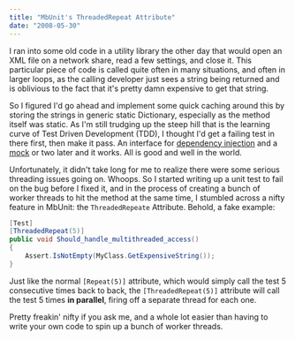 ```yaml
---
title: "MbUnit's ThreadedRepeat Attribute"
date: "2008-05-30"
---
```


I ran into some old code in a utility library the other day that would open an XML file on a network share, read a few settings, and close it. This particular piece of code is called quite often in many situations, and often in larger loops, as the calling developer just sees a string being returned and is oblivious to the fact that it's pretty damn expensive to get that string.

So I figured I'd go ahead and implement some quick caching around this by storing the strings in generic static Dictionary, especially as the method itself was static. As I'm still trudging up the steep hill that is the learning curve of Test Driven Development (TDD), I thought I'd get a failing test in there first, then make it pass. An interface for [dependency injection](http://msdn.microsoft.com/en-us/library/aa973811.aspx) and a [mock](http://weblogs.asp.net/stephenwalther/archive/2008/03/22/tdd-introduction-to-rhino-mocks.aspx) or two later and it works. All is good and well in the world.

Unfortunately, it didn't take long for me to realize there were some serious threading issues going on. Whoops. So I started writing up a unit test to fail on the bug before I fixed it, and in the process of creating a bunch of worker threads to hit the method at the same time, I stumbled across a nifty feature in MbUnit: the `ThreadedRepeate` Attribute. Behold, a fake example:

```csharp
[Test]
[ThreadedRepeat(5)]
public void Should_handle_multithreaded_access()
{
    Assert.IsNotEmpty(MyClass.GetExpensiveString());
}
```

Just like the normal `[Repeat(5)]` attribute, which would simply call the test 5 consecutive times back to back, the `[ThreadedRepeat(5)]` attribute will call the test 5 times **in parallel**, firing off a separate thread for each one.

Pretty freakin' nifty if you ask me, and a whole lot easier than having to write your own code to spin up a bunch of worker threads.
